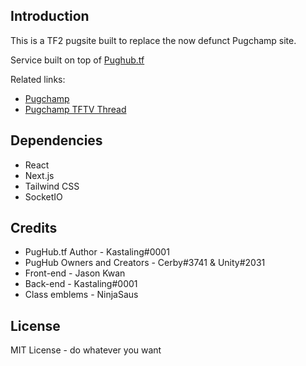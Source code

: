 ## Introduction

This is a TF2 pugsite built to replace the now defunct Pugchamp site.

Service built on top of [Pughub.tf](https://pughub.tf/)

Related links:
- [Pugchamp](https://pug.champ.gg/)
- [Pugchamp TFTV Thread](https://www.teamfortress.tv/31303/pugchamp)

## Dependencies
- React
- Next.js
- Tailwind CSS
- SocketIO

## Credits
- PugHub.tf Author - Kastaling#0001
- PugHub Owners and Creators - Cerby#3741 & Unity#2031
- Front-end - Jason Kwan
- Back-end - Kastaling#0001
- Class emblems - NinjaSaus

## License
MIT License - do whatever you want